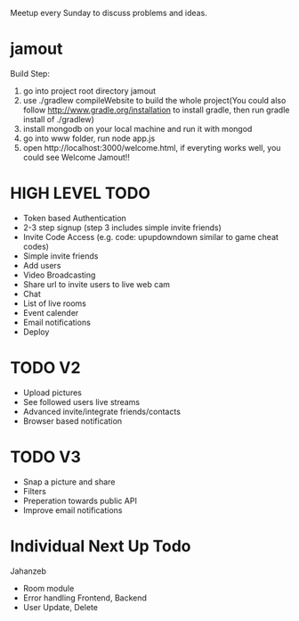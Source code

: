 Meetup every Sunday to discuss problems and ideas.


jamout
======
Build Step:
1. go into project root directory jamout
2. use ./gradlew compileWebsite to build the whole project(You could also follow http://www.gradle.org/installation to install gradle, then run gradle install of ./gradlew)
3. install mongodb on your local machine and run it with mongod
4. go into www folder, run node app.js
5. open http://localhost:3000/welcome.html, if everyting works well, you could see
Welcome Jamout!!

HIGH LEVEL TODO 
===============
* Token based Authentication
* 2-3 step signup (step 3 includes simple invite friends)
* Invite Code Access (e.g. code: upupdowndown similar to game cheat codes)
* Simple invite friends
* Add users
* Video Broadcasting 
* Share url to invite users to live web cam
* Chat
* List of live rooms
* Event calender
* Email notifications
* Deploy

TODO V2 
=======
* Upload pictures
* See followed users live streams
* Advanced invite/integrate friends/contacts
* Browser based notification

TODO V3 
=======
* Snap a picture and share
* Filters
* Preperation towards public API
* Improve email notifications


Individual Next Up Todo
=======================
Jahanzeb
* Room module
* Error handling Frontend, Backend
* User Update, Delete
